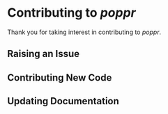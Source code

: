 Contributing to *poppr*
=======================

Thank you for taking interest in contributing to *poppr*. 

Raising an Issue
----------------

Contributing New Code
---------------------

Updating Documentation
----------------------